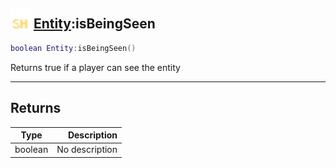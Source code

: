 ## <img src="../../.gitbook/assets/shared.png" width="32" height="32" /> [Entity](../entity/README.md):isBeingSeen

```lua
boolean Entity:isBeingSeen()
```

Returns true if a player can see the entity

------
## Returns

| Type   | Description |
| ------ | ----------: |
| boolean | No description |

